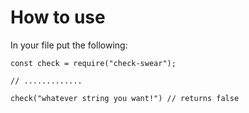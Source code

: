 # How to use

In your file put the following:
```
const check = require("check-swear");

// .............

check("whatever string you want!") // returns false
```